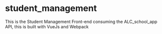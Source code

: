 # student_management
This is the Student Management Front-end consuming the ALC_school_app API, this is built with VueJs and Webpack 
